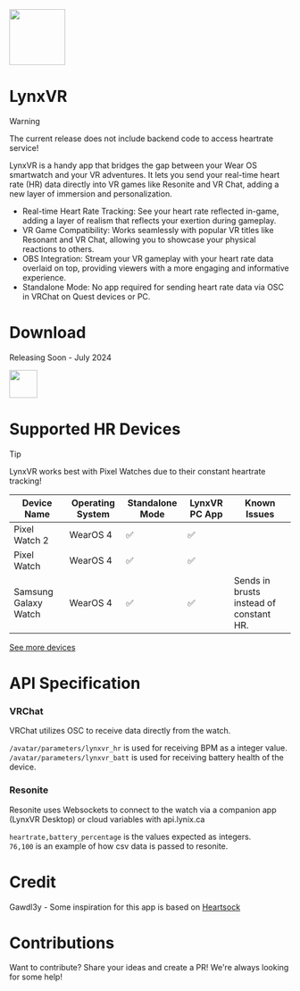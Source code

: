 <img src="https://raw.githubusercontent.com/lynixfur/LynxVR/v2.0-lynxvr/app/src/main/res/mipmap-xxxhdpi/ic_launcher_round.webp" width="100px">

# LynxVR

> [!WARNING]  
> The current release does not include backend code to access heartrate service!

LynxVR is a handy app that bridges the gap between your Wear OS smartwatch and your VR adventures. It lets you send your real-time heart rate (HR) data directly into VR games like Resonite and VR Chat, adding a new layer of immersion and personalization.

- Real-time Heart Rate Tracking: See your heart rate reflected in-game, adding a layer of realism that reflects your exertion during gameplay.
- VR Game Compatibility: Works seamlessly with popular VR titles like Resonant and VR Chat, allowing you to showcase your physical reactions to others.
- OBS Integration: Stream your VR gameplay with your heart rate data overlaid on top, providing viewers with a more engaging and informative experience.
- Standalone Mode: No app required for sending heart rate data via OSC in VRChat on Quest devices or PC.

# Download
Releasing Soon - July 2024

<img src="https://upload.wikimedia.org/wikipedia/commons/thumb/7/78/Google_Play_Store_badge_EN.svg/2560px-Google_Play_Store_badge_EN.svg.png" height="50">

# Supported HR Devices

> [!Tip]  
> LynxVR works best with Pixel Watches due to their constant heartrate tracking!

| Device Name           | Operating System | Standalone Mode | LynxVR PC App | Known Issues |
|-----------------------|------------------|-----------------|---------------| ------------- |
| Pixel Watch 2          | WearOS 4         | ✅               | ✅             | |
| Pixel Watch            | WearOS 4         | ✅               | ✅             | |
| Samsung Galaxy Watch   | WearOS 4         | ✅               | ✅             | Sends in brusts instead of constant HR. |

[See more devices](https://github.com/lynixfur/LynxVR/wiki/Device-Compatibility-List)

# API Specification

### VRChat 
VRChat utilizes OSC to receive data directly from the watch.

``/avatar/parameters/lynxvr_hr`` is used for receiving BPM as a integer value. <br>
``/avatar/parameters/lynxvr_batt`` is used for receiving battery health of the device.

### Resonite

Resonite uses Websockets to connect to the watch via a companion app (LynxVR Desktop) or cloud variables with api.lynix.ca 

``heartrate,battery_percentage`` is the values expected as integers. <br>
``76,100`` is an example of how csv data is passed to resonite.

# Credit 
Gawdl3y - Some inspiration for this app is based on [Heartsock](https://github.com/Gawdl3y/heartsock-app) 

# Contributions
Want to contribute? Share your ideas and create a PR! We're always looking for some help!
